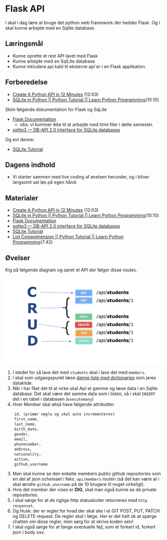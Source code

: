# Flask API
I skal i dag lære at bruge det python web framework der hedder Flask. Og i skal kunne arbejde med en Sqlite database.
 
## Læringsmål
* Kunne oprette et rest API lavet med Flask
* Kunne arbejde med en SqlLite database
* Kunne inkludere api kald til eksterne api´er i en Flask applikation.

## Forberedelse
* [Create A Python API in 12 Minutes](https://www.youtube.com/watch?v=zsYIw6RXjfM) (12:03)
* [SQLite in Python || Python Tutorial || Learn Python Programming](https://www.youtube.com/watch?v=c8yHTlrs9EA)(10:10)

<!--
* [Python SQLite Tutorial: Build a Python project with a SQLite database](https://youtu.be/iXYeb2artTE?feature=shared&t=774)(23:00)
-->

Skim følgende dokumentation for Flask og SqLite

* [Flask Documentation](https://flask.palletsprojects.com/en/3.0.x/) 
    * obs: vi kommer ikke til at arbejde med html filer i dette semester.
* [sqlite3 — DB-API 2.0 interface for SQLite databases](https://docs.python.org/3/library/sqlite3.html)

Og evt denne:

* [SQLite Tutorial](https://www.w3resource.com/sqlite/)


## Dagens indhold

* Vi starter sammen med live coding af øvelsen herunder, og i bliver langsomt sat løs på egen hånd. 


## Materialer

* [Create A Python API in 12 Minutes](https://www.youtube.com/watch?v=zsYIw6RXjfM) (12:03)
* [SQLite in Python || Python Tutorial || Learn Python Programming](https://www.youtube.com/watch?v=c8yHTlrs9EA)(10:10)
* [Flask Documentation](https://flask.palletsprojects.com/en/3.0.x/) 
* [sqlite3 — DB-API 2.0 interface for SQLite databases](https://docs.python.org/3/library/sqlite3.html)
* [SQLite Tutorial](https://www.w3resource.com/sqlite/)
* [List Comprehension || Python Tutorial || Learn Python Programming](https://www.youtube.com/watch?v=AhSvKGTh28Q)(7:42)

## Øvelser
Kig på følgende diagram og opret et API der følger disse routes.

![](assets/Hvad_er_et_API.png)

1. I stedet for så lave det med `students` skal i lave det med `members`. 
2. I skal som udgangspunkt læse [denne liste med dictionaries](https://github.com/ITAKEA/kode_fra_undervisning_e24/blob/master/flask1/data_dict.py) som jeres datakilde.
1. Når i har fået det til at virke skal Api´et gemme og læse data i en Sqlite database. Det skal være det samme data som i listen, så i skal `INSERT` det i en tabel i databasen (`executemany`) 
2. Hver Member skal altså have følgende attributter:

``` 
    id, (primær nøgle og skal auto incrementeres) 
    first_name, 
    last_name, 
    birth_date, 
    gender, 
    email, 
    phonenumber, 
    address, 
    nationality,
    active,
    github_username
``` 

3. Man skal kunne se den enkelte members public github repositories som en del af json schemaet i feks. `api/members` routen (så det kan være at i skal ændre `github_username` på de 10 brugere til noget virkeligt). 
4. Hvis det member der vises er **DIG**, skal man også kunne se de private repositories.
5. I skal sørge for at de rigtige http statuskoder returneres med `http responset`.
6. Og Husk: der er regler for hvad der skal ske i et GIT POST, PUT, PATCH og DELETE request. De regler skal i følge. Her er det helt ok at spørge chatten om disse regler, men sørg for at skrive koden selv!
7. I skal også sørge for at fange eventuelle fejl, som et forkert id, forkert json i body osv.


